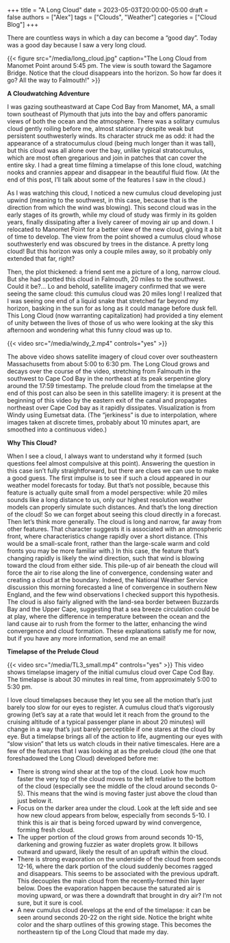 +++
title = "A Long Cloud"
date = 2023-05-03T20:00:00-05:00
draft = false
authors = ["Alex"]
tags = ["Clouds", "Weather"]
categories = ["Cloud Blog"]
+++

There are countless ways in which a day can become a “good day”. Today was a good day because I saw a very long cloud. 

{{< figure src="/media/long_cloud.jpg" caption="The Long Cloud from Manomet Point around 5:45 pm. The view is south toward the Sagamore Bridge. Notice that the cloud disappears into the horizon. So how far does it go? All the way to Falmouth!" >}}

**A Cloudwatching Adventure**

I was gazing southeastward at Cape Cod Bay from Manomet, MA, a small town southeast of Plymouth that juts into the bay and offers panoramic views of both the ocean and the atmosphere. There was a solitary cumulus cloud gently roiling before me, almost stationary despite weak but persistent southwesterly winds. Its character struck me as odd: it had the appearance of a stratocumulus cloud (being much longer than it was tall), but this cloud was all alone over the bay, unlike typical stratocumulus, which are most often gregarious and join in patches that can cover the entire sky. I had a great time filming a timelapse of this lone cloud, watching nooks and crannies appear and disappear in the beautiful fluid flow. (At the end of this post, I’ll talk about some of the features I saw in the cloud.) 

As I was watching this cloud, I noticed a new cumulus cloud developing just upwind (meaning to the southwest, in this case, because that is the direction from which the wind was blowing). This second cloud was in the early stages of its growth, while my cloud of study was firmly in its golden years, finally dissipating after a lively career of moving air up and down. I relocated to Manomet Point for a better view of the new cloud, giving it a bit of time to develop. The view from the point showed a cumulus cloud whose southwesterly end was obscured by trees in the distance. A pretty long cloud! But this horizon was only a couple miles away, so it probably only extended that far, right?

Then, the plot thickened: a friend sent me a picture of a long, narrow cloud. But she had spotted this cloud in Falmouth, 20 miles to the southwest. Could it be?… Lo and behold, satellite imagery confirmed that we were seeing the same cloud: this cumulus cloud was 20 miles long! I realized that I was seeing one end of a liquid snake that stretched far beyond my horizon, basking in the sun for as long as it could manage before dusk fell. This Long Cloud (now warranting capitalization) had provided a tiny element of unity between the lives of those of us who were looking at the sky this afternoon and wondering what this funny cloud was up to. 

{{< video src="/media/windy_2.mp4" controls="yes" >}}

The above video shows satellite imagery of cloud cover over southeastern Massachusetts from about 5:00 to 6:30 pm. The Long Cloud grows and decays over the course of the video, stretching from Falmouth in the southwest to Cape Cod Bay in the northeast at its peak serpentine glory around the 17:59 timestamp. The prelude cloud from the timelapse at the end of this post can also be seen in this satellite imagery: it is present at the beginning of this video by the eastern exit of the canal and propagates northeast over Cape Cod bay as it rapidly dissipates. Visualization is from Windy using Eumetsat data. (The “jerkiness” is due to interpolation, where images taken at discrete times, probably about 10 minutes apart, are smoothed into a continuous video.)

**Why This Cloud?**

When I see a cloud, I always want to understand why it formed (such questions feel almost compulsive at this point). Answering the question in this case isn’t fully straightforward, but there are clues we can use to make a good guess. The first impulse is to see if such a cloud appeared in our weather model forecasts for today. But that’s not possible, because this feature is actually quite small from a model perspective: while 20 miles sounds like a long distance to us, only our highest resolution weather models can properly simulate such distances. And that’s the long direction of the cloud! So we can forget about seeing this cloud directly in a forecast. Then let’s think more generally. The cloud is long and narrow, far away from other features. That character suggests it is associated with an atmospheric front, where characteristics change rapidly over a short distance. (This would be a small-scale front, rather than the large-scale warm and cold fronts you may be more familiar with.) In this case, the feature that’s changing rapidly is likely the wind direction, such that wind is blowing toward the cloud from either side. This pile-up of air beneath the cloud will force the air to rise along the line of convergence, condensing water and creating a cloud at the boundary. Indeed, the National Weather Service discussion this morning forecasted a line of convergence in southern New England, and the few wind observations I checked support this hypothesis. The cloud is also fairly aligned with the land-sea border between Buzzards Bay and the Upper Cape, suggesting that a sea breeze circulation could be at play, where the difference in temperature between the ocean and the land cause air to rush from the former to the latter, enhancing the wind convergence and cloud formation. These explanations satisfy me for now, but if you have any more information, send me an email!

**Timelapse of the Prelude Cloud**

{{< video src="/media/TL3_small.mp4" controls="yes" >}}
This video shows timelapse imagery of the initial cumulus cloud over Cape Cod Bay. The timelapse is about 30 minutes in real time, from approximately 5:00 to 5:30 pm.

I love cloud timelapses because they let you see all the motion that’s just barely too slow for our eyes to register. A cumulus cloud that’s vigorously growing (let’s say at a rate that would let it reach from the ground to the cruising altitude of a typical passenger plane in about 20 minutes) will change in a way that’s just barely perceptible if one stares at the cloud by eye. But a timelapse brings all of the action to life, augmenting our eyes with “slow vision” that lets us watch clouds in their native timescales. Here are a few of the features that I was looking at as the prelude cloud (the one that foreshadowed the Long Cloud) developed before me:

- There is strong wind shear at the top of the cloud. Look how much faster the very top of the cloud moves to the left relative to the bottom of the cloud (especially see the middle of the cloud around seconds 0-5). This means that the wind is moving faster just above the cloud than just below it.
- Focus on the darker area under the cloud. Look at the left side and see how new cloud appears from below, especially from seconds 5-10. I think this is air that is being forced upward by wind convergence, forming fresh cloud.
- The upper portion of the cloud grows from around seconds 10-15, darkening and growing fuzzier as water droplets grow. It billows outward and upward, likely the result of an updraft within the cloud.
- There is strong evaporation on the underside of the cloud from seconds 12-16, where the dark portion of the cloud suddenly becomes ragged and disappears. This seems to be associated with the previous updraft. This decouples the main cloud from the recently-formed thin layer below. Does the evaporation happen because the saturated air is moving upward, or was there a downdraft that brought in dry air? I’m not sure, but it sure is cool.
- A new cumulus cloud develops at the end of the timelapse: it can be seen around seconds 20-22 on the right side. Notice the bright white color and the sharp outlines of this growing stage. This becomes the northeastern tip of the Long Cloud that made my day.


